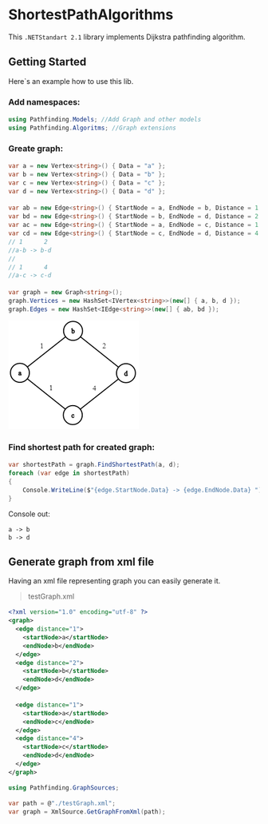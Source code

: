 # ShortestPathAlgorithms
This ```.NETStandart 2.1``` library implements Dijkstra pathfinding algorithm.

## Getting Started
Here`s an example how to use this lib.
### Add namespaces:
```C#
using Pathfinding.Models; //Add Graph and other models
using Pathfinding.Algoritms; //Graph extensions 
```
### Greate graph:
```C#
var a = new Vertex<string>() { Data = "a" };
var b = new Vertex<string>() { Data = "b" };
var c = new Vertex<string>() { Data = "c" };
var d = new Vertex<string>() { Data = "d" };

var ab = new Edge<string>() { StartNode = a, EndNode = b, Distance = 1 };
var bd = new Edge<string>() { StartNode = b, EndNode = d, Distance = 2 };
var ac = new Edge<string>() { StartNode = a, EndNode = c, Distance = 1 };
var cd = new Edge<string>() { StartNode = c, EndNode = d, Distance = 4 };
// 1      2
//a-b -> b-d 
//
// 1      4
//a-c -> c-d

var graph = new Graph<string>();
graph.Vertices = new HashSet<IVertex<string>>(new[] { a, b, d });
graph.Edges = new HashSet<IEdge<string>>(new[] { ab, bd });
```
![Graph example](graph-example.png)
### Find shortest path for created graph:
```C#
var shortestPath = graph.FindShortestPath(a, d);
foreach (var edge in shortestPath)
{
    Console.WriteLine($"{edge.StartNode.Data} -> {edge.EndNode.Data} ");
}
```
Console out:
```
a -> b
b -> d
```


## Generate graph from xml file
Having an xml file representing graph you can easily generate it.
>testGraph.xml
```xml
<?xml version="1.0" encoding="utf-8" ?>
<graph>
  <edge distance="1">
    <startNode>a</startNode>
    <endNode>b</endNode>
  </edge>
  <edge distance="2">
    <startNode>b</startNode>
    <endNode>d</endNode>
  </edge>
  
  <edge distance="1">
    <startNode>a</startNode>
    <endNode>c</endNode>
  </edge>
  <edge distance="4">
    <startNode>c</startNode>
    <endNode>d</endNode>
  </edge>
</graph>
```
```c#
using Pathfinding.GraphSources;
```
```c#
var path = @"./testGraph.xml";
var graph = XmlSource.GetGraphFromXml(path);
```
  
 
